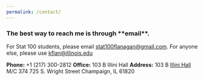 ```yaml
---
permalink: /contact/
---
```


<h3>The best way to reach me is through **email**.</h3>

For Stat 100 students, please email stat100flanagan@gmail.com.
For anyone else, please use kflan@illinois.edu

**Phone:** +1 (217) 300-2812
**Office:** 103 B Illini Hall
**Address:**  103 B [Illini Hall](http://ada.fs.illinois.edu/0065.html) M/C 374
725 S. Wright Street 
Champaign, IL 61820